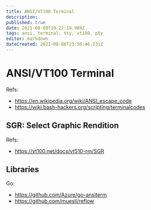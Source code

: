 ```yaml
---
title: ANSI/VT100 Terminal
description: 
published: true
date: 2021-08-09T19:22:19.908Z
tags: ansi, terminal, tty, vt100, pty
editor: markdown
dateCreated: 2021-08-06T23:56:46.231Z
---
```


# ANSI/VT100 Terminal

Refs:
- https://en.wikipedia.org/wiki/ANSI_escape_code
- https://wiki.bash-hackers.org/scripting/terminalcodes

## SGR: Select Graphic Rendition

Refs:
- https://vt100.net/docs/vt510-rm/SGR

## Libraries

Go:

- https://github.com/Azure/go-ansiterm
- https://github.com/muesli/reflow
